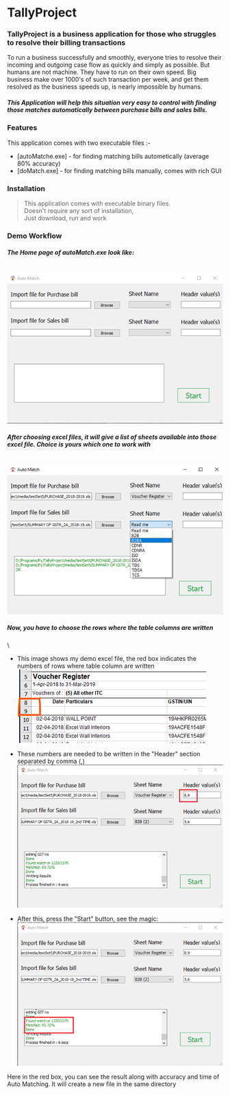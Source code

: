 # TallyProject

### TallyProject is a business application for those who struggles to resolve their billing transactions 

To run a business successfully and smoothly, everyone tries to resolve their incoming and outgoing case flow as quickly and simply as possible. But humans are not machine. They have to run on their own speed. 
    Big business make over 1000's of such transaction per week, and get them resolved as the business speeds up, is nearly impossible by humans.

##### This Application will help this situation very easy to control with finding those matches automatically between purchase bills and sales bills. 
    
### Features

This application comes with two executable files :-

* [autoMatche.exe] - for finding matching bills autometically (average 80% accuracy)
* [doMatch.exe]    - for finding matching bills manually, comes with rich GUI

### Installation

>   This application comes with executable binary files.\
>   Doesn't require any sort of installation,\
>   Just download, run and work

### Demo Workflow

##### The Home page of autoMatch.exe look like:
\
![](readme/automatch_home.png)

##### After choosing excel files, it will give a list of sheets available into those excel file. Choice is yours which one to work with
\
![](readme/automatch_dropdown.png)

##### Now, you have to choose the rows where the table columns are written
\
* This image shows my demo excel file, the red box indicates the numbers of rows where table column are written
\
![](readme/whatisheader.png)

* These numbers are needed to be written in the "Header" section separated by comma (,)
\
![](readme/automatch_header.png)

* After this, press the "Start" button, see the magic: 
\
![](readme/automatch_success_rate.png)

Here in the red box, you can see the result along with accuracy and time of Auto Matching. 
It will create a new file in the same directory






